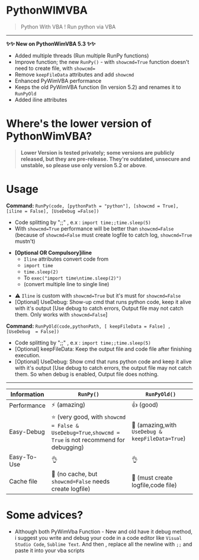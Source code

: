# PythonWIMVBA
> Python With VBA ! Run python via VBA
---
**✨✨ New on PythonWimVBA 5.3 ✨✨**
+ Added multiple threads (Run multiple RunPy functions)
+ Improve function; the new `RunPy()` - with `showcmd=True` function doesn't need to create file, with `showcmd=`
+ Remove `keepFileData` attributes and add `showcmd`
+ Enhanced PyWimVBA performance
+ Keeps the old PyWimVBA function (In version 5.2) and renames it to `RunPyOld`
+ Added iline attributes
# Where's the lower version of PythonWimVBA?
> **Lower Version is tested privately; some versions are publicly released, but they are pre-release. They're outdated, unsecure and unstable, so please use only version 5.2 or above**.

# Usage
**Command:** `RunPy(code, [pythonPath = "python"], [showcmd = True], [iline = False], [UseDebug =False])`
+ Code splitting by ";;" , e.x : `import time;;time.sleep(5)`
+ With `showcmd=True` performance will be better than `showcmd=False` (because of `showcmd=False` must create logfile to catch log, `showcmd=True` mustn't)
- **[Optional OR Compulsory]iline**
  - `Iline` attributes convert code from
  - `import time`
  - `time.sleep(2)`
  - To `exec("import time\ntime.sleep(2)")`
  - (convert multiple line to single line)
+ :warning: `Iline` is custom with `showcmd=True` but it's must for `showcmd=False`
+ [Optional] UseDebug: Show-up cmd that runs python code, keep it alive with it's output [Use debug to catch errors, Output file may not catch them. Only works with `showcmd=False`]

**Command:** ``RunPyOld(code,pythonPath, [ keepFileData = False] , [UseDebug  = False])``
+ Code splitting by ";;" , e.x : `import time;;time.sleep(5)`
+ [Optional] keepFileData: Keep the output file and code file after finishing execution. 
+ [Optional] UseDebug: Show cmd that runs python code and keep it alive with it's output [Use debug to catch errors, the output file may not catch them. So when debug is enabled, Output file does nothing.


---

| Information | `RunPy()` | `RunPyOld()` |
| ----------- | -----------                 | ----------- |
| Performance | :zap: (amazing) | :+1: (good) |
| Easy-Debug | :star: (very good, with `showcmd = False & UseDebug=True`,`showcmd = True` is not recommend for debugging)   |  :star2: (amazing,with `UseDebug & keepFileData=True`)|
| Easy-To-Use | :ok_hand: |:ok_hand: |
| Cache file | :raised_hands: (no cache, but `showcmd=False` needs create logfile) | :turtle: (must create logfile,code file) | 


# Some advices?
+ Although both PyWimVba Function - New and old have it debug method, i suggest you write and debug your code in a code editor like `Visual Studio Code`, `Sublime Text`. And then , replace all the newline with `;;` and paste it into your vba scripts
